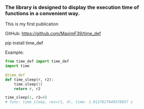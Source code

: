 <h3>The library is designed to display the execution time of functions in a convenient way.</h3> 

This is my first publication

GitHub: https://github.com/MaximF39/time_def

pip install time_def

Example:
```python
from time_def import time_def
import time
    
@time_def
def time_sleep(r, r2):
    time.sleep(1)
    return r, r2

time_sleep(1, r2=4)
# func: time_sleep, res=(1, 4), time: 1.0127627849578857 s
```